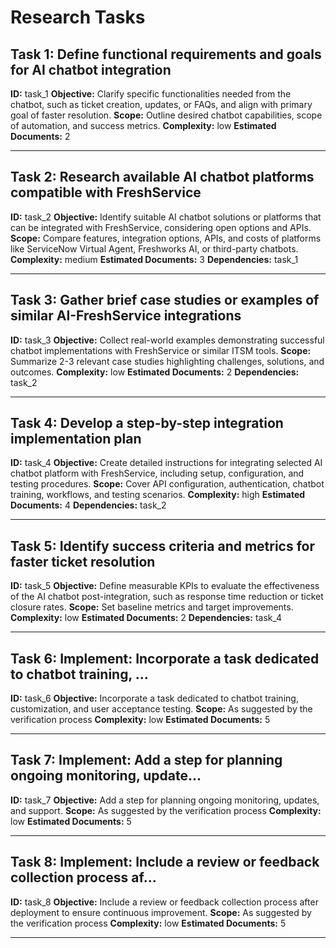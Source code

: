 # Research Tasks

## Task 1: Define functional requirements and goals for AI chatbot integration
**ID:** task_1
**Objective:** Clarify specific functionalities needed from the chatbot, such as ticket creation, updates, or FAQs, and align with primary goal of faster resolution.
**Scope:** Outline desired chatbot capabilities, scope of automation, and success metrics.
**Complexity:** low
**Estimated Documents:** 2

---

## Task 2: Research available AI chatbot platforms compatible with FreshService
**ID:** task_2
**Objective:** Identify suitable AI chatbot solutions or platforms that can be integrated with FreshService, considering open options and APIs.
**Scope:** Compare features, integration options, APIs, and costs of platforms like ServiceNow Virtual Agent, Freshworks AI, or third-party chatbots.
**Complexity:** medium
**Estimated Documents:** 3
**Dependencies:** task_1

---

## Task 3: Gather brief case studies or examples of similar AI-FreshService integrations
**ID:** task_3
**Objective:** Collect real-world examples demonstrating successful chatbot implementations with FreshService or similar ITSM tools.
**Scope:** Summarize 2-3 relevant case studies highlighting challenges, solutions, and outcomes.
**Complexity:** low
**Estimated Documents:** 2
**Dependencies:** task_2

---

## Task 4: Develop a step-by-step integration implementation plan
**ID:** task_4
**Objective:** Create detailed instructions for integrating selected AI chatbot platform with FreshService, including setup, configuration, and testing procedures.
**Scope:** Cover API configuration, authentication, chatbot training, workflows, and testing scenarios.
**Complexity:** high
**Estimated Documents:** 4
**Dependencies:** task_2

---

## Task 5: Identify success criteria and metrics for faster ticket resolution
**ID:** task_5
**Objective:** Define measurable KPIs to evaluate the effectiveness of the AI chatbot post-integration, such as response time reduction or ticket closure rates.
**Scope:** Set baseline metrics and target improvements.
**Complexity:** low
**Estimated Documents:** 2
**Dependencies:** task_4

---

## Task 6: Implement: Incorporate a task dedicated to chatbot training, ...
**ID:** task_6
**Objective:** Incorporate a task dedicated to chatbot training, customization, and user acceptance testing.
**Scope:** As suggested by the verification process
**Complexity:** low
**Estimated Documents:** 5

---

## Task 7: Implement: Add a step for planning ongoing monitoring, update...
**ID:** task_7
**Objective:** Add a step for planning ongoing monitoring, updates, and support.
**Scope:** As suggested by the verification process
**Complexity:** low
**Estimated Documents:** 5

---

## Task 8: Implement: Include a review or feedback collection process af...
**ID:** task_8
**Objective:** Include a review or feedback collection process after deployment to ensure continuous improvement.
**Scope:** As suggested by the verification process
**Complexity:** low
**Estimated Documents:** 5

---
